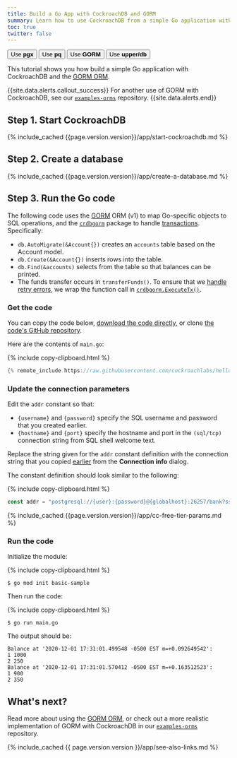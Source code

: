 ```yaml
---
title: Build a Go App with CockroachDB and GORM
summary: Learn how to use CockroachDB from a simple Go application with the GORM ORM.
toc: true
twitter: false
---
```


<div class="filters filters-big clearfix">
    <a href="build-a-go-app-with-cockroachdb.html"><button class="filter-button">Use <strong>pgx</strong></button></a>
    <a href="build-a-go-app-with-cockroachdb-pq.html"><button class="filter-button">Use <strong>pq</strong></button></a>
    <a href="build-a-go-app-with-cockroachdb-gorm.html"><button class="filter-button current">Use <strong>GORM</strong></button></a>
    <a href="build-a-go-app-with-cockroachdb-upperdb.html"><button class="filter-button">Use <strong>upper/db</strong></button></a>
</div>

This tutorial shows you how build a simple Go application with CockroachDB and the [GORM ORM](https://gorm.io/index.html).

{{site.data.alerts.callout_success}}
For another use of GORM with CockroachDB, see our [`examples-orms`](https://github.com/cockroachdb/examples-orms) repository.
{{site.data.alerts.end}}

## Step 1. Start CockroachDB

{% include_cached {{page.version.version}}/app/start-cockroachdb.md %}

## Step 2. Create a database

{% include_cached {{page.version.version}}/app/create-a-database.md %}

## Step 3. Run the Go code

The following code uses the [GORM](http://gorm.io) ORM (v1) to map Go-specific objects to SQL operations, and the [`crdbgorm`](https://godoc.org/github.com/cockroachdb/cockroach-go/crdb/crdbgorm) package to handle [transactions](transactions.html). Specifically:

- `db.AutoMigrate(&Account{})` creates an `accounts` table based on the Account model.
- `db.Create(&Account{})` inserts rows into the table.
- `db.Find(&accounts)` selects from the table so that balances can be printed.
- The funds transfer occurs in `transferFunds()`. To ensure that we [handle retry errors](transactions.html#client-side-intervention), we wrap the function call in [`crdbgorm.ExecuteTx()`](https://github.com/cockroachdb/cockroach-go/blob/master/crdb/crdbgorm/gorm.go#L29).

### Get the code

You can copy the code below, <a href="https://raw.githubusercontent.com/cockroachlabs/hello-world-go-gorm/master/main.go">download the code directly</a>, or clone [the code's GitHub repository](https://github.com/cockroachlabs/hello-world-go-gorm).

Here are the contents of `main.go`:

{% include copy-clipboard.html %}
~~~ go
{% remote_include https://raw.githubusercontent.com/cockroachlabs/hello-world-go-gorm/master/main.go %}
~~~

### Update the connection parameters

<section class="filter-content" markdown="1" data-scope="local">

Edit the `addr` constant so that:

- `{username}` and `{password}` specify the SQL username and password that you created earlier.
- `{hostname}` and `{port}` specify the hostname and port in the `(sql/tcp)` connection string from SQL shell welcome text.

</section>

<section class="filter-content" markdown="1" data-scope="cockroachcloud">

Replace the string given for the `addr` constant definition with the connection string that you copied [earlier](#set-up-your-cluster-connection) from the **Connection info** dialog.

The constant definition should look similar to the following:

{% include copy-clipboard.html %}
~~~ go
const addr = "postgresql://{user}:{password}@{globalhost}:26257/bank?sslmode=verify-full&sslrootcert={path to the CA certificate}&options=--cluster={cluster_name}"
~~~

{% include_cached {{page.version.version}}/app/cc-free-tier-params.md %}

</section>

### Run the code

Initialize the module:

{% include copy-clipboard.html %}
~~~ shell
$ go mod init basic-sample
~~~

Then run the code:

{% include copy-clipboard.html %}
~~~ shell
$ go run main.go
~~~

The output should be:

~~~
Balance at '2020-12-01 17:31:01.499548 -0500 EST m=+0.092649542':
1 1000
2 250
Balance at '2020-12-01 17:31:01.570412 -0500 EST m=+0.163512523':
1 900
2 350
~~~

## What's next?

Read more about using the [GORM ORM](http://gorm.io), or check out a more realistic implementation of GORM with CockroachDB in our [`examples-orms`](https://github.com/cockroachdb/examples-orms) repository.

{% include_cached {{ page.version.version }}/app/see-also-links.md %}
